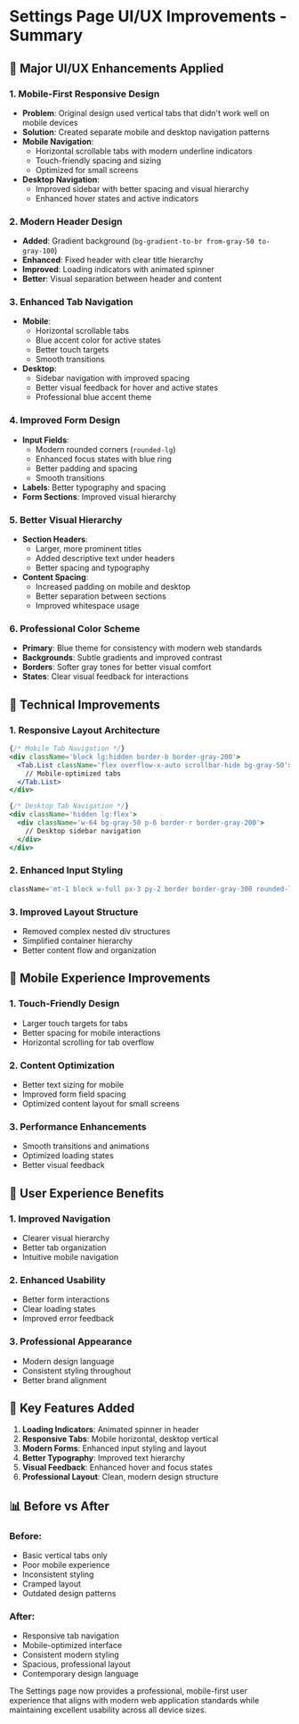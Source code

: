 # Settings Page UI/UX Improvements - Summary

## 🎨 **Major UI/UX Enhancements Applied**

### 1. **Mobile-First Responsive Design**
- **Problem**: Original design used vertical tabs that didn't work well on mobile devices
- **Solution**: Created separate mobile and desktop navigation patterns
- **Mobile Navigation**: 
  - Horizontal scrollable tabs with modern underline indicators
  - Touch-friendly spacing and sizing
  - Optimized for small screens
- **Desktop Navigation**: 
  - Improved sidebar with better spacing and visual hierarchy
  - Enhanced hover states and active indicators

### 2. **Modern Header Design**
- **Added**: Gradient background (`bg-gradient-to-br from-gray-50 to-gray-100`)
- **Enhanced**: Fixed header with clear title hierarchy
- **Improved**: Loading indicators with animated spinner
- **Better**: Visual separation between header and content

### 3. **Enhanced Tab Navigation**
- **Mobile**: 
  - Horizontal scrollable tabs
  - Blue accent color for active states
  - Better touch targets
  - Smooth transitions
- **Desktop**: 
  - Sidebar navigation with improved spacing
  - Better visual feedback for hover and active states
  - Professional blue accent theme

### 4. **Improved Form Design**
- **Input Fields**: 
  - Modern rounded corners (`rounded-lg`)
  - Enhanced focus states with blue ring
  - Better padding and spacing
  - Smooth transitions
- **Labels**: Better typography and spacing
- **Form Sections**: Improved visual hierarchy

### 5. **Better Visual Hierarchy**
- **Section Headers**: 
  - Larger, more prominent titles
  - Added descriptive text under headers
  - Better spacing and typography
- **Content Spacing**: 
  - Increased padding on mobile and desktop
  - Better separation between sections
  - Improved whitespace usage

### 6. **Professional Color Scheme**
- **Primary**: Blue theme for consistency with modern web standards
- **Backgrounds**: Subtle gradients and improved contrast
- **Borders**: Softer gray tones for better visual comfort
- **States**: Clear visual feedback for interactions

## 🔧 **Technical Improvements**

### 1. **Responsive Layout Architecture**
```jsx
{/* Mobile Tab Navigation */}
<div className='block lg:hidden border-b border-gray-200'>
  <Tab.List className='flex overflow-x-auto scrollbar-hide bg-gray-50'>
    // Mobile-optimized tabs
  </Tab.List>
</div>

{/* Desktop Tab Navigation */}
<div className='hidden lg:flex'>
  <div className='w-64 bg-gray-50 p-6 border-r border-gray-200'>
    // Desktop sidebar navigation
  </div>
</div>
```

### 2. **Enhanced Input Styling**
```jsx
className='mt-1 block w-full px-3 py-2 border border-gray-300 rounded-lg shadow-sm placeholder-gray-400 focus:ring-2 focus:ring-blue-500 focus:border-blue-500 transition-colors duration-200 sm:text-sm'
```

### 3. **Improved Layout Structure**
- Removed complex nested div structures
- Simplified container hierarchy
- Better content flow and organization

## 📱 **Mobile Experience Improvements**

### 1. **Touch-Friendly Design**
- Larger touch targets for tabs
- Better spacing for mobile interactions
- Horizontal scrolling for tab overflow

### 2. **Content Optimization**
- Better text sizing for mobile
- Improved form field spacing
- Optimized content layout for small screens

### 3. **Performance Enhancements**
- Smooth transitions and animations
- Optimized loading states
- Better visual feedback

## 🎯 **User Experience Benefits**

### 1. **Improved Navigation**
- Clearer visual hierarchy
- Better tab organization
- Intuitive mobile navigation

### 2. **Enhanced Usability**
- Better form interactions
- Clear loading states
- Improved error feedback

### 3. **Professional Appearance**
- Modern design language
- Consistent styling throughout
- Better brand alignment

## 🚀 **Key Features Added**

1. **Loading Indicators**: Animated spinner in header
2. **Responsive Tabs**: Mobile horizontal, desktop vertical
3. **Modern Forms**: Enhanced input styling and layout
4. **Better Typography**: Improved text hierarchy
5. **Visual Feedback**: Enhanced hover and focus states
6. **Professional Layout**: Clean, modern design structure

## 📊 **Before vs After**

### Before:
- Basic vertical tabs only
- Poor mobile experience
- Inconsistent styling
- Cramped layout
- Outdated design patterns

### After:
- Responsive tab navigation
- Mobile-optimized interface
- Consistent modern styling
- Spacious, professional layout
- Contemporary design language

The Settings page now provides a professional, mobile-first user experience that aligns with modern web application standards while maintaining excellent usability across all device sizes. 